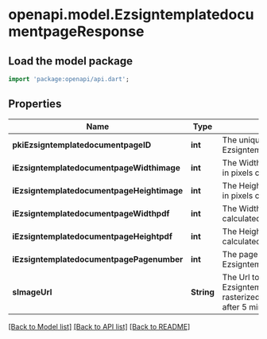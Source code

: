 # openapi.model.EzsigntemplatedocumentpageResponse

## Load the model package
```dart
import 'package:openapi/api.dart';
```

## Properties
Name | Type | Description | Notes
------------ | ------------- | ------------- | -------------
**pkiEzsigntemplatedocumentpageID** | **int** | The unique ID of the Ezsigntemplatedocumentpage | 
**iEzsigntemplatedocumentpageWidthimage** | **int** | The Width of the page's image in pixels calculated at 100 DPI | 
**iEzsigntemplatedocumentpageHeightimage** | **int** | The Height of the page's image in pixels calculated at 100 DPI | 
**iEzsigntemplatedocumentpageWidthpdf** | **int** | The Width of the page in points calculated at 72 DPI | 
**iEzsigntemplatedocumentpageHeightpdf** | **int** | The Height of the page in points calculated at 72 DPI | 
**iEzsigntemplatedocumentpagePagenumber** | **int** | The page number in the Ezsigntemplatedocument | 
**sImageUrl** | **String** | The Url to the Ezsigntemplatedocumentpage's rasterized image.  Url will expire after 5 minutes. | 

[[Back to Model list]](../README.md#documentation-for-models) [[Back to API list]](../README.md#documentation-for-api-endpoints) [[Back to README]](../README.md)


